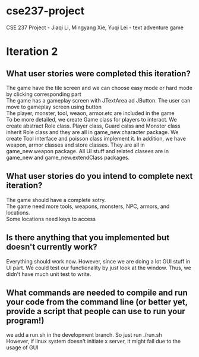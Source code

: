 # cse237-project

CSE 237 Project - Jiaqi Li, Mingyang Xie, Yuqi Lei - text adventure game

# Iteration 2

## What user stories were completed this iteration?

The game have the tile screen and we can choose easy mode or hard mode by clicking corresponding part<br />
The game has a gameplay screen with JTextArea ad JButton. The user can move to gameplay screen using button <br />
The player, monster, tool, weaon, armor.etc are included in the game<br />
To be more detailed, we create Game class for players to interact. We create abstract Role class. Player class, Guard calss and Monster class inherit Role class and they are all in game_new.character package. We create Tool interface and poisson class implement it. In addition, we have weapon, armor classes and store classes. They are all in game_new.weapon package. All UI stuff and related clasees are in game_new and game_new.extendClass packages.

## What user stories do you intend to complete next iteration?
The game should have a complete sotry.<br />
The game need more tools, weapons, monsters, NPC, armors, and locations.<br />
Some locations need keys to access
## Is there anything that you implemented but doesn't currently work?
Everything should work now. However, since we are doing a lot GUI stuff in UI part. We could test our functionality by just look at the window. Thus, we didn't have much unit test to write.

## What commands are needed to compile and run your code from the command line (or better yet, provide a script that people can use to run your program!)

we add a run.sh in the development branch. So just run ./run.sh <br />
However, if linux system doesn't initiate x server, it might fail due to the usage of GUI
